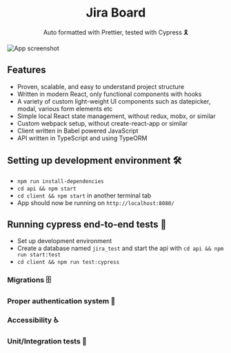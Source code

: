 <h1 align="center">Jira Board</h1>

<div align="center">Auto formatted with Prettier, tested with Cypress 🎗</div>



![App screenshot](https://i.ibb.co/W3qVvCn/jira-optimized.jpg)


## Features

- Proven, scalable, and easy to understand project structure
- Written in modern React, only functional components with hooks
- A variety of custom light-weight UI components such as datepicker, modal, various form elements etc
- Simple local React state management, without redux, mobx, or similar
- Custom webpack setup, without create-react-app or similar
- Client written in Babel powered JavaScript
- API written in TypeScript and using TypeORM

## Setting up development environment 🛠


- `npm run install-dependencies`
- `cd api && npm start`
- `cd client && npm start` in another terminal tab
- App should now be running on `http://localhost:8080/`

## Running cypress end-to-end tests 🚥

- Set up development environment
- Create a database named `jira_test` and start the api with `cd api && npm run start:test`
- `cd client && npm run test:cypress`


### Migrations 🗄
### Proper authentication system 🔐
### Accessibility ♿
### Unit/Integration tests 🧪

